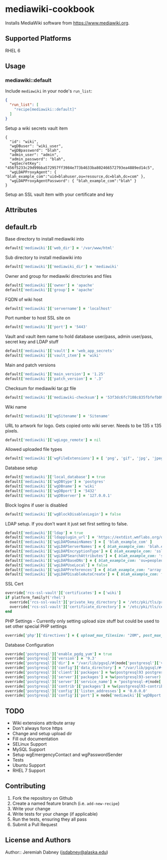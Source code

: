 # mediawiki-cookbook

Installs MediaWiki software from https://www.mediawiki.org.

## Supported Platforms

RHEL 6

## Usage

### mediawiki::default

Include `mediawiki` in your node's `run_list`:

```json
{
  "run_list": [
    "recipe[mediawiki::default]"
  ]
}
```

Setup a wiki secrets vault item
```
{
  "id": "wiki",
  "wgDBuser": "wiki_user",
  "wgDBpassword": "blah",
  "admin_user": "admin",
  "admin_password": "blah",
  "wgSecretKey": "456f5233c29d99bba572957ff3984e773b4633ba802466572793ea4889ed14c5",
  "wgLDAPProxyAgent": { "blah_example_com":"uid=blahuser,ou=resource,dc=blah,dc=com" },
  "wgLDAPProxyAgentPassword": { "blah_example_com":"blah" }
}
```

Setup an SSL vault item with your certificate and key


## Attributes

## default.rb

Base directory to install mediawiki into

```ruby
default['mediawiki']['web_dir'] = '/var/www/html'
```

Sub directory to install mediawiki into

```ruby
default['mediawiki']['mediawiki_dir'] = 'mediawiki'
```

Owner and group for mediawiki directories and files

```ruby
default['mediawiki']['owner'] = 'apache'
default['mediawiki']['group'] = 'apache'
```

FQDN of wiki host

```ruby
default['mediawiki']['servername'] = 'localhost'
```

Port number to host SSL site on

```ruby
default['mediawiki']['port'] = '5443'
```

Vault and vault item name to hold database user/pass, admin user/pass, secret key and LDAP stuff

```ruby
default['mediawiki']['vault'] = 'web_app_secrets'
default['mediawiki']['vault_item'] = 'wiki'
```

Main and patch versions

```ruby
default['mediawiki']['main_version'] = '1.25'
default['mediawiki']['patch_version'] = '.3'
```

Checksum for mediawiki tar.gz file

```ruby
default['mediawiki']['mediawiki-checksum'] = '53f3dc6fc7108c835fbfefb09d76e84067112538aaed433d89d7d4551dc205ba'
```

Wiki name

```ruby
default['mediawiki']['wgSitename'] = 'Sitename'
```

URL to artwork for logo. Gets copied onto wiki server. Needs to be 135 x 135 pixels.

```ruby
default['mediawiki']['wgLogo_remote'] = nil
```

Allowed uploaded file types

```ruby
default['mediawiki']['wgFileExtensions'] = [ 'png', 'gif', 'jpg', 'jpeg' ]
```

Database setup

```ruby
default['mediawiki']['local_database'] = true
default['mediawiki']['wgDBtype'] = 'postgres'
default['mediawiki']['wgDBname'] = 'wiki'
default['mediawiki']['wgDBport'] = '5432'
default['mediawiki']['wgDBserver'] = '127.0.0.1'
```

Block logins if user is disabled

```ruby
default['mediawiki']['wgBlockDisablesLogin'] = false
```

LDAP setup. If you don't want it just set first setting to false.

```ruby
default['mediawiki']['ldap'] = true
default['mediawiki']['ldapplugin_url'] = 'https://extdist.wmflabs.org/dist/extensions/LdapAuthentication-REL1_25-d4db6f0.tar.gz'
default['mediawiki']['wgLDAPDomainNames'] = [ 'blah_example_com' ]
default['mediawiki']['wgLDAPServerNames'] = { blah_example_com: 'blah.example.com' }
default['mediawiki']['wgLDAPEncryptionType'] = { blah_example_com: 'ssl' }
default['mediawiki']['wgLDAPSearchAttributes'] = { blah_example_com: 'systemid' }
default['mediawiki']['wgLDAPBaseDNs'] = { blah_example_com: 'ou=peopledc=example,dc=com' }
default['mediawiki']['wgLDAPUseLocal'] = false
default['mediawiki']['wgLDAPPreferences'] = { blah_example_com: "array( 'email' => 'mail')" }
default['mediawiki']['wgLDAPDisableAutoCreate'] = { blah_example_com: false }
```

SSL Cert

```ruby
override['rcs-ssl-vault']['certificates'] = ['wiki']
if platform_family?('rhel')
  override['rcs-ssl-vault']['private_key_directory'] = '/etc/pki/tls/private'
  override['rcs-ssl-vault']['certificate_directory'] = '/etc/pki/tls/certs'
end
```

PHP Settings - Currently only setting upload size stuff but could be used to set other special PHP settings

```ruby
override['php']['directives'] = { upload_max_filesize: "20M", post_max_size: "20M" }
```

Database Configuration

```ruby
override['postgresql']['enable_pgdg_yum'] = true
override['postgresql']['version'] = '9.3'
override['postgresql']['dir'] = "/var/lib/pgsql/#{node['postgresql']['version']}/data"
override['postgresql']['config']['data_directory'] = "/var/lib/pgsql/#{node['postgresql']['version']}/data"
override['postgresql']['client']['packages'] = %w(postgresql93 postgresql93-devel)
override['postgresql']['server']['packages'] = %w(postgresql93-server)
override['postgresql']['server']['service_name'] = "postgresql-#{node['postgresql']['version']}"
override['postgresql']['contrib']['packages'] = %w(postgresql93-contrib)
override['postgresql']['config']['listen_addresses'] = '0.0.0.0'
override['postgresql']['config']['port'] = node['mediawiki']['wgDBport']
```

## TODO

* Wiki extensions attribute array
* Don't always force https
* Change and setup upload dir
* Fill out documentation
* SELinux Support
* MySQL Support
* Setup wgEmergencyContact and wgPasswordSender
* Tests
* Ubuntu Support
* RHEL 7 Support

## Contributing

1. Fork the repository on Github
2. Create a named feature branch (i.e. `add-new-recipe`)
3. Write your change
4. Write tests for your change (if applicable)
5. Run the tests, ensuring they all pass
6. Submit a Pull Request

## License and Authors

Author:: Jeremiah Dabney (<jsdabney@alaska.edu>)
